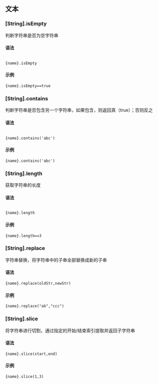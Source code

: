 ## 文本
### \[String].isEmpty

判断字符串是否为空字符串

#### 语法

```

{name}.isEmpty

```

#### 示例

```
{name}.isEmpty==true
```

### \[String].contains

判断字符串是否包含另一个字符串，如果包含，则返回真（true）；否则反之

#### 语法

```

{name}.contains('abc')

```

#### 示例

```
{name}.contains('abc')

```


### \[String].length

获取字符串的长度

#### 语法

```

{name}.length

```

#### 示例

```
{name}.length==3

```

### \[String].replace

字符串替换，将字符串中的子串全部替换成新的子串

#### 语法

```
{name}.replace(oldStr,newStr)

```

#### 示例

```
{name}.replace("ab","ccc")
```


### \[String].slice

将字符串进行切割，通过指定的开始/结束索引提取并返回子字符串

#### 语法

```
{name}.slice(start,end)

```

#### 示例

```
{name}.slice(1,3)
```


